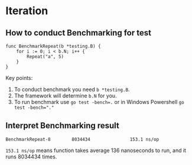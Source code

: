 # Iteration

## How to conduct Benchmarking for test

```
func BenchmarkRepeat(b *testing.B) {
	for i := 0; i < b.N; i++ {
		Repeat("a", 5)
	}
}
```

Key points:

1. To conduct benchmark you need `b *testing.B`.
2. The framework will determine `b.N` for you.
3. To run benchmark use `go test -bench=.` or in Windows Powershell `go test -bench="."`

## Interpret Benchmarking result

```
BenchmarkRepeat-8        8034434               153.1 ns/op
```

`153.1 ns/op` means function takes average 136 nanoseconds to run, and it runs 8034434 times.